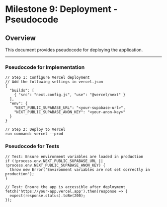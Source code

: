 # Milestone 9: Deployment - Pseudocode

## Overview
This document provides pseudocode for deploying the application.

---

### **Pseudocode for Implementation**
```plaintext
// Step 1: Configure Vercel deployment
// Add the following settings in vercel.json
{
  "builds": [
    { "src": "next.config.js", "use": "@vercel/next" }
  ],
  "env": {
    "NEXT_PUBLIC_SUPABASE_URL": "<your-supabase-url>",
    "NEXT_PUBLIC_SUPABASE_ANON_KEY": "<your-anon-key>"
  }
}

// Step 2: Deploy to Vercel
run command: vercel --prod
```

### **Pseudocode for Tests**
```plaintext
// Test: Ensure environment variables are loaded in production
if (!process.env.NEXT_PUBLIC_SUPABASE_URL || !process.env.NEXT_PUBLIC_SUPABASE_ANON_KEY) {
  throw new Error('Environment variables are not set correctly in production');
}

// Test: Ensure the app is accessible after deployment
fetch('https://your-app.vercel.app').then(response => {
  expect(response.status).toBe(200);
});
```
